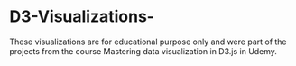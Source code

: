 # D3-Visualizations-
These visualizations are for educational purpose only and were part of the projects from the course Mastering data visualization in D3.js in Udemy.

